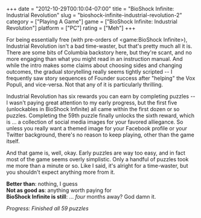 +++
date = "2012-10-29T00:10:04-07:00"
title = "BioShock Infinite: Industrial Revolution"
slug = "bioshock-infinite-industrial-revolution-2"
category = ["Playing A Game"]
game = ["BioShock Infinite: Industrial Revolution"]
platform = ["PC"]
rating = ["Meh"]
+++

For being essentially free (with pre-orders of <game:BioShock Infinite>), Industrial Revolution isn't a bad time-waster, but that's pretty much all it is.  There are some bits of Columbia backstory here, but they're scant, and no more engaging than what you might read in an instruction manual.  And while the intro makes some claims about choosing sides and changing outcomes, the gradual storytelling really seems tightly scripted -- I frequently saw story sequences of Founder success after "helping" the Vox Populi, and vice-versa.  Not that any of it is particularly thrilling.

Industrial Revolution has six rewards you can earn by completing puzzles -- I wasn't paying great attention to my early progress, but the first five (unlockables in BioShock Infinite) all came within the first dozen or so puzzles.  Completing the 59th puzzle finally unlocks the sixth reward, which is ... a collection of social media images for your favored alliegance.  So unless you really want a themed image for your Facebook profile or your Twitter background, there's no reason to keep playing, other than the game itself.

And that game is, well, okay.  Early puzzles are way too easy, and in fact most of the game seems overly simplistic.  Only a handful of puzzles took me more than a minute or so.  Like I said, it's alright for a time-waster, but you shouldn't expect anything more from it.

<b>Better than</b>: nothing, I guess  
<b>Not as good as</b>: anything worth paying for  
<b>BioShock Infinite is still</b>: ... <i>four</i> months away?  God damn it.

<i>Progress: Finished all 59 puzzles</i>